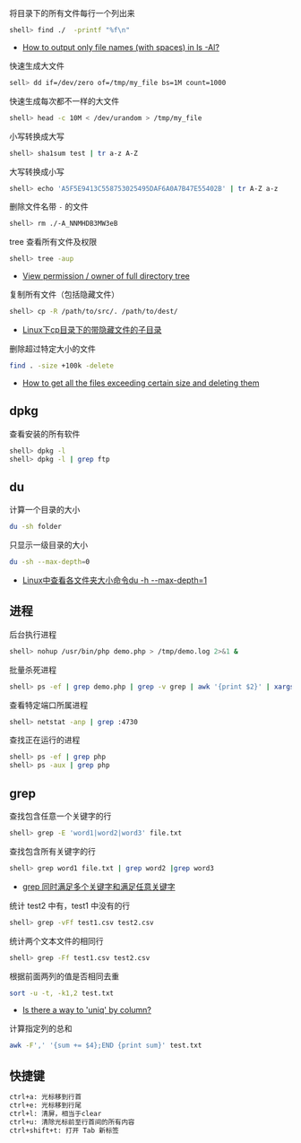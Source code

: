 将目录下的所有文件每行一个列出来

```sh
shell> find ./  -printf "%f\n"
```

- [How to output only file names (with spaces) in ls -Al?](https://unix.stackexchange.com/questions/70614/how-to-output-only-file-names-with-spaces-in-ls-al)

快速生成大文件

```sh
sell> dd if=/dev/zero of=/tmp/my_file bs=1M count=1000
```

快速生成每次都不一样的大文件

```sh
shell> head -c 10M < /dev/urandom > /tmp/my_file
```

小写转换成大写

```sh
shell> sha1sum test | tr a-z A-Z
```

大写转换成小写

```sh
shell> echo 'A5F5E9413C558753025495DAF6A0A7B47E55402B' | tr A-Z a-z
```

删除文件名带 `-` 的文件

```sh
shell> rm ./-A_NNMHDB3MW3eB
```

tree 查看所有文件及权限

```sh
shell> tree -aup
```

- [View permission / owner of full directory tree](https://unix.stackexchange.com/questions/82361/view-permission-owner-of-full-directory-tree)

复制所有文件（包括隐藏文件）

```sh
shell> cp -R /path/to/src/. /path/to/dest/
```

- [Linux下cp目录下的带隐藏文件的子目录](https://blog.csdn.net/yockie/article/details/52872623)

删除超过特定大小的文件

```sh
find . -size +100k -delete
```

- [How to get all the files exceeding certain size and deleting them](https://stackoverflow.com/questions/5057041/how-to-get-all-the-files-exceeding-certain-size-and-deleting-them)

## dpkg

查看安装的所有软件

```sh
shell> dpkg -l
shell> dpkg -l | grep ftp
```

## du

计算一个目录的大小

```sh
du -sh folder
```

只显示一级目录的大小

```sh
du -sh --max-depth=0
```

- [Linux中查看各文件夹大小命令du -h --max-depth=1](https://blog.csdn.net/ouyang_peng/article/details/10414499)

## 进程

后台执行进程

```sh
shell> nohup /usr/bin/php demo.php > /tmp/demo.log 2>&1 &
```

批量杀死进程

```sh
shell> ps -ef | grep demo.php | grep -v grep | awk '{print $2}' | xargs kill -9
```

查看特定端口所属进程

```sh
shell> netstat -anp | grep :4730
```

查找正在运行的进程

```sh
shell> ps -ef | grep php
shell> ps -aux | grep php
```

## grep

查找包含任意一个关键字的行

```sh
shell> grep -E 'word1|word2|word3' file.txt
```

查找包含所有关键字的行

```sh
shell> grep word1 file.txt | grep word2 |grep word3
```

- [grep 同时满足多个关键字和满足任意关键字](https://www.cnblogs.com/smallrookie/p/6102691.html)

统计 test2 中有，test1 中没有的行

```sh
shell> grep -vFf test1.csv test2.csv
```

统计两个文本文件的相同行

```sh
shell> grep -Ff test1.csv test2.csv
```

根据前面两列的值是否相同去重

```sh
sort -u -t, -k1,2 test.txt
```

- [Is there a way to 'uniq' by column?](https://stackoverflow.com/questions/1915636/is-there-a-way-to-uniq-by-column)

计算指定列的总和

```sh
awk -F',' '{sum += $4};END {print sum}' test.txt
```

## 快捷键

```sh
ctrl+a: 光标移到行首
ctrl+e: 光标移到行尾
ctrl+l: 清屏，相当于clear
ctrl+u: 清除光标前至行首间的所有内容
ctrl+shift+t: 打开 Tab 新标签
```
